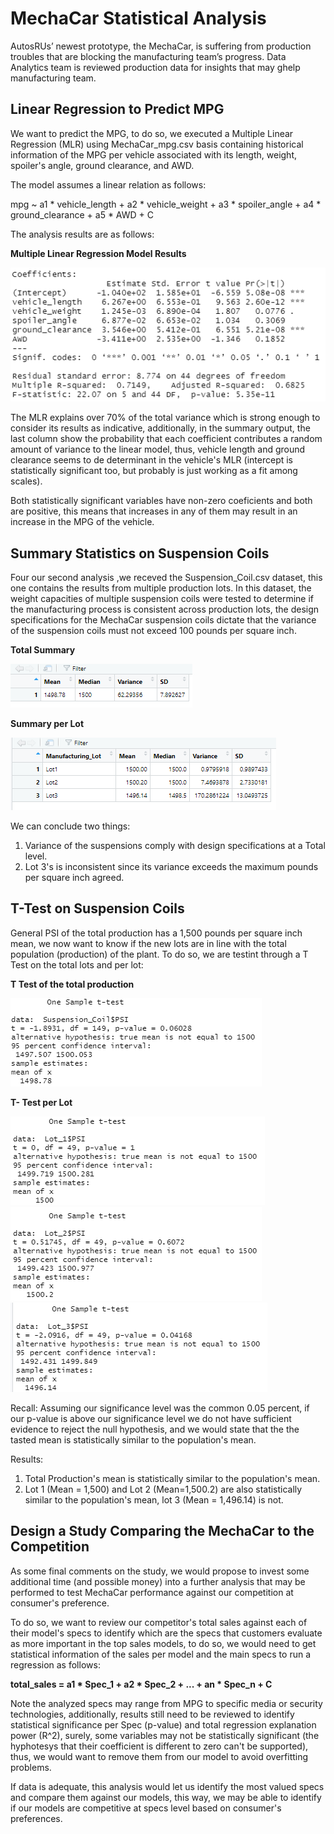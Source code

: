 # MechaCar Statistical Analysis

AutosRUs’ newest prototype, the MechaCar, is suffering from production troubles that are blocking the manufacturing team’s progress. Data Analytics team is reviewed production data for insights that may ghelp manufacturing team. 

## Linear Regression to Predict MPG

We want to predict the MPG, to do so, we executed a Multiple Linear Regression (MLR) using MechaCar_mpg.csv basis containing historical information of the MPG per vehicle associated with its length, weight, spoiler's angle, ground clearance, and AWD. 

The model assumes a linear relation as follows: 

mpg ~ a1 * vehicle_length + a2 * vehicle_weight + a3 * spoiler_angle + a4 * ground_clearance + a5 * AWD + C

The analysis results are as follows: 

**Multiple Linear Regression Model Results**


![MLR](MLR.png)

The MLR explains over 70% of the total variance which is strong enough to consider its results as indicative, additionally, in the summary output, the last column show the probability that each coefficient contributes a random amount of variance to the linear model, thus, vehicle length and ground clearance seems to de determinant in the vehicle's MLR (intercept is statistically significant too, but probably is just working as a fit among scales). 

Both statistically significant variables have non-zero coeficients and both are positive, this means that increases in any of them may result in an increase in the MPG of the vehicle. 

## Summary Statistics on Suspension Coils

Four our second analysis ,we receved the Suspension_Coil.csv dataset, this one contains the results from multiple production lots. In this dataset, the weight capacities of multiple suspension coils were tested to determine if the manufacturing process is consistent across production lots, the design specifications for the MechaCar suspension coils dictate that the variance of the suspension coils must not exceed 100 pounds per square inch. 

**Total Summary**


![Total_Summary](Total_Summary.png)

**Summary per Lot**


![LOT_Summary](LOT_Summary.png)

We can conclude two things: 

1) Variance of the suspensions comply with design specifications at a Total level. 
2) Lot 3's is inconsistent since its variance exceeds the maximum pounds per square inch agreed.


## T-Test on Suspension Coils

General PSI of the total production has a 1,500 pounds per square inch mean, we now want to know if the new lots are in line with the total population (production) of the plant. To do so, we are testint through a T Test on the total lots and per lot:  

**T Test of the total production**


![t_test_total](t_test_total.png)

**T- Test per Lot**


![t_test_1](t_test_1.png)
![t_test_2](t_test_2.png)
![t_test_3](t_test_3.png)

Recall: Assuming our significance level was the common 0.05 percent, if our p-value is above our significance level we do not have sufficient evidence to reject the null hypothesis, and we would state that the the tasted mean is statistically similar to the population's mean. 

Results: 

1) Total Production's mean is statistically similar to the population's mean. 
2) Lot 1 (Mean = 1,500) and Lot 2 (Mean=1,500.2) are also statistically similar to the population's mean, lot 3 (Mean = 1,496.14) is not. 


## Design a Study Comparing the MechaCar to the Competition

As some final comments on the study, we would propose to invest some additional time (and possible money) into a further analysis that may be performed to test MechaCar performance against our competition at consumer's preference. 

To do so, we want to review our competitor's total sales against each of their model's specs to identify which are the specs that customers evaluate as more important in the top sales models, to do so, we would need to get statistical information of the sales per model and the main specs to run a regression as follows: 

**total_sales = a1 * Spec_1 + a2 * Spec_2 + ... + an * Spec_n + C**

Note the analyzed specs may range from MPG to specific media or security technologies, additionally, results still need to be reviewed to identify statistical significance per Spec (p-value) and total regression explanation power (R^2), surely, some variables may not be statistically significant (the hyphotesys that their coefficient is different to zero can't be supported), thus, we would want to remove them from our model to avoid overfitting problems. 

If data is adequate, this analysis would let us identify the most valued specs and compare them against our models, this way, we may be able to identify if our models are competitive at specs level based on consumer's preferences. 
